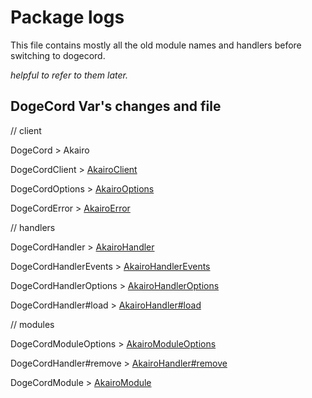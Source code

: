 # Package logs

This file contains mostly all the old module names and handlers before switching to dogecord.

_helpful to refer to them later._

## DogeCord Var's changes and file

// client

DogeCord > Akairo

DogeCordClient > [AkairoClient](https://github.com/taminaru/dogecord\src\struct\AkairoClient.js)

DogeCordOptions > [AkairoOptions](https://github.com/taminaru/dogecord\src\struct\AkairoClient.js)

DogeCordError > [AkairoError](https://github.com/taminaru/dogecord\src\util\AkairoError.js)

// handlers

DogeCordHandler > [AkairoHandler](https://github.com/taminaru-/dogecord\src\struct\AkairoHandler.js)

DogeCordHandlerEvents > [AkairoHandlerEvents](https://github.com/taminaru/dogecord\src\struct\AkairoHandler.js)

DogeCordHandlerOptions > [AkairoHandlerOptions](https://github.com/taminaru/dogecord\src\index.d.ts)

DogeCordHandler#load > [AkairoHandler#load](https://github.com/taminaru/dogecord\src\struct\AkairoHandler.js)

// modules

DogeCordModuleOptions > [AkairoModuleOptions](https://github.com/taminaru/dogecord\src\index.d.ts)

DogeCordHandler#remove > [AkairoHandler#remove](https://github.com/aminaru/dogecord\src\struct\AkairoHandler.js)

DogeCordModule > [AkairoModule](https://github.com/taminaru/dogecord\src\struct\AkairoModule.js)
